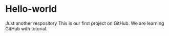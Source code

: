 # Hello-world
Just another respository
This is our first project on GitHub.
We are learning GitHub with tutorial.
